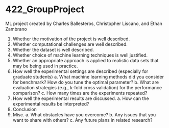 # 422_GroupProject

ML project created by Charles Ballesteros, Christopher Liscano, and Ethan Zambrano


1. Whether the motivation of the project is well described.
2. Whether computational challenges are well described.
3. Whether the dataset is well described.
4. Whether choice of machine learning techniques is well justified.
5. Whether an appropriate approach is applied to realistic data sets that may be being used
in practice.
6. How well the experimental settings are described (especially for graduate students)
  a. What machine learning methods did you consider for benchmark? How do you tune the optimal parameter?
  b. What are evaluation strategies (e.g., k-fold cross validation) for the performance comparison?
  c. How many times are the experiments repeated?
7. How well the experimental results are discussed.
  a. How can the experimental results be interpreted?
8. Conclusion
9. Misc.
  a. What obstacles have you overcome?
  b. Any issues that you want to share with others?
  c. Any future plans in related research?
